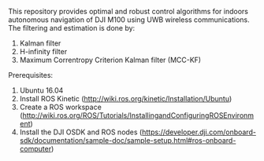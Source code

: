 This repository provides optimal and robust control algorithms for indoors autonomous navigation of DJI M100 using UWB wireless communications.
The filtering and estimation is done by: 
1. Kalman filter
2. H-infinity filter
3. Maximum Correntropy Criterion Kalman filter (MCC-KF)

Prerequisites:
1. Ubuntu 16.04
2. Install ROS Kinetic (http://wiki.ros.org/kinetic/Installation/Ubuntu)
3. Create a ROS workspace (http://wiki.ros.org/ROS/Tutorials/InstallingandConfiguringROSEnvironment)
4. Install the DJI OSDK and ROS nodes (https://developer.dji.com/onboard-sdk/documentation/sample-doc/sample-setup.html#ros-onboard-computer)
